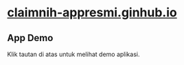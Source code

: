  # [claimnih-appresmi.ginhub.io](https://claimnih-appresmi.ginhub.io)

## App Demo
Klik tautan di atas untuk melihat demo aplikasi.
